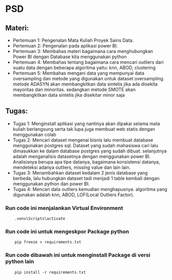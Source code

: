 # PSD

## Materi:

- Pertemuan 1: Pengenalan Mata Kuliah Proyek Sains Data.
- Pertemuan 2: Pengenalan pada aplikasi power BI.
- Pertemuan 3: Membahas materi bagaimana cara menghubungkan Power BI dengan Database kita menggunakan python
- Pertemuan 4: Membahas tentang bagaimana cara mencari outliers dari suatu data dengan beberapa algoritma yaitu: knn, ABOD, clustering
- Pertemuan 5: Membahas mengani data yang mempunyai data oversampling dan metode yang digunakan untuk dataset oversampling. metode ADASYN akan membangkitkan data sintetis jika ada disekita mayoritas dan minoritas. sedangkan metode SMOTE akan membangkitkan data sintetis jika disekitar minor saja

## Tugas:

- Tugas 1: Menginstall aplikasi yang nantinya akan dipakai selama mata kuliah berlangsung serta tak lupa juga membuat web statis dengan menggunakan colab
- Tugas 2: Mencari dataset mengenai bisnis lalu membuat database menggunakan postgres sql. Dataset yang sudah mahasiswa cari lalu dimasukkan ke dalam database postgres yang sudah dibuat. selanjutnya adalah menganalisis datasetnya dengan menggunakan power BI. Analisisnya berupa apa tipe datanya, bagaimana konsistensi datanya, mendeteksi adanya outliers, missing value dan lain lain.
- Tugas 3: Menambahkan dataset kedalam 2 jenis database yang berbeda, lalu hubungkan dataset tadi menjadi 1 table kembali dengan menggunakan python dan power BI. 
- Tugas 4: Mencari data outliers kemudian menghapusnya. algoritma yang digunakan adalah knn, ABOD, LOF(Local Outliers Factor).



### Run code ini menjalankan Virtual Environment

        .venv\Scripts\activate

### Run code ini untuk mengeskpor Package python

        pip freeze > requirements.txt

### Run code dibawah ini untuk menginstall Package di versi python lain

        pip install -r requirements.txt
